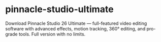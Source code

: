 # pinnacle-studio-ultimate
Download Pinnacle Studio 26 Ultimate — full-featured video editing software with advanced effects, motion tracking, 360° editing, and pro-grade tools. Full version with no limits.
